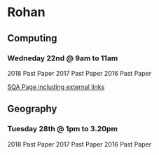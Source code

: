 # Rohan

## Computing
### Wedneday 22nd @ 9am to 11am

2018 Past Paper
2017 Past Paper
2016 Past Paper

[SQA Page including external links](https://www.sqa.org.uk/sqa/48477.html)





## Geography
### Tuesday 28th @ 1pm to 3.20pm

2018 Past Paper
2017 Past Paper
2016 Past Paper







